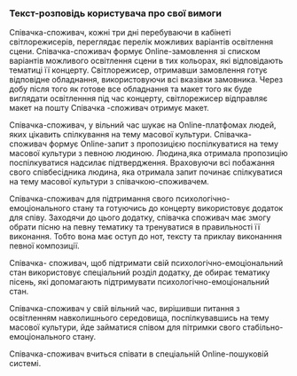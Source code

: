 ### Текст-розповідь користувача про свої вимоги
Співачка-споживач, кожні три дні перебуваючи в кабінеті світлорежисерів, переглядає перелік можливих варіантів освітлення сцени.
Співачка-споживач формує Online-замовлення зі списком  варіантів можливого освітлення сцени в тих кольорах, які відповідають тематиці її концерту.
Світлорежисер, отримавши замовлення готує відповідне обладнання, використовуючи всі вказівки замовника.
Через добу після того як готове все обладнання та макет того як буде виглядати освітленння під час концерту, світлорежисер відправляє макет на пошту
Співачка -споживач отримує макет.

Співачка-споживач, у вільний час шукає на  Online-платфомах людей, яких  цікавить спілкування на тему масової культури.
Співачка-споживач формує Online-запит з пропозицією поспілкуватися на тему масової культури з певною людиною. 
Людина,яка отримала пропозицію поспілкуватися надсилає підтвердження.
Враховуючи всі побажання свого співбесідника людина, яка отримала запит починає спілкуватися на тему масової культури з  співачкою-споживачем.

Співачка-споживач для підтримання свого психологічно-емоціонального стану та готуючись до концерту використовує додаток для співу. Заходячи до цього додатку, співачка споживач має змогу обрати пісню на певну тематику та тренуватися в правильності її виконання. Тобто вона має оступ до нот, тексту та  приклау виконанння певної композиції.

Співачка- споживач, щоб підтримати свій психологічно-емоціональний стан використовує спеціальний розділ додатку, де обирає тематику пісень, які допомагають підтримувати психологічно-емоціональний стан.

Співачка-споживач у свій вільний  час, вирішивши питання з освітленням навколишнього середовища, поспілкувавшись на тему масової культури, йде займатися співом для пітримки свого стабільно-емоціонального стану.

Співачка-споживач вчиться співати в спеціальній Online-пошуковій системі.
